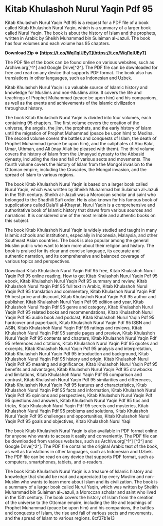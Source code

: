 
 
# Kitab Khulashoh Nurul Yaqin Pdf 95
 
Kitab Khulashoh Nurul Yaqin Pdf 95 is a request for a PDF file of a book called Kitab Khulashoh Nurul Yaqin, which is a summary of a larger book called Nurul Yaqin. The book is about the history of Islam and the prophets, written in Arabic by Sheikh Muhammad bin Sulaiman al-Jazuli. The book has four volumes and each volume has 95 chapters.
 
**Download Zip ⇒ [https://t.co/WqI1qIUEyT](https://t.co/WqI1qIUEyT)**


 
The PDF file of the book can be found online on various websites, such as Archive.org[^1^] and Google Drive[^2^]. The PDF file can be downloaded for free and read on any device that supports PDF format. The book also has translations in other languages, such as Indonesian and Uzbek.
 
Kitab Khulashoh Nurul Yaqin is a valuable source of Islamic history and knowledge for Muslims and non-Muslims alike. It covers the life and teachings of Prophet Muhammad (peace be upon him) and his companions, as well as the events and achievements of the Islamic civilization throughout history.

The book Kitab Khulashoh Nurul Yaqin is divided into four volumes, each containing 95 chapters. The first volume covers the creation of the universe, the angels, the jinn, the prophets, and the early history of Islam until the migration of Prophet Muhammad (peace be upon him) to Medina. The second volume covers the battles and conquests of Islam, the death of Prophet Muhammad (peace be upon him), and the caliphates of Abu Bakr, Umar, Uthman, and Ali (may Allah be pleased with them). The third volume covers the history of Islam from the Umayyad dynasty to the Abbasid dynasty, including the rise and fall of various sects and movements. The fourth volume covers the history of Islam from the Mongol invasion to the Ottoman empire, including the Crusades, the Mongol invasion, and the spread of Islam to various regions.
 
The book Kitab Khulashoh Nurul Yaqin is based on a larger book called Nurul Yaqin, which was written by Sheikh Muhammad bin Sulaiman al-Jazuli in the 15th century. Sheikh al-Jazuli was a Moroccan scholar and saint who belonged to the Shadhili Sufi order. He is also known for his famous book of supplications called Dala'il al-Khayrat. Nurul Yaqin is a comprehensive and authoritative book of Islamic history that draws from various sources and narrations. It is considered one of the most reliable and authentic books on this subject.

The book Kitab Khulashoh Nurul Yaqin is widely studied and taught in many Islamic schools and institutions, especially in Indonesia, Malaysia, and other Southeast Asian countries. The book is also popular among the general Muslim public who want to learn more about their religion and history. The book is praised for its clear and concise language, its accurate and authentic narration, and its comprehensive and balanced coverage of various topics and perspectives.
 
Download Kitab Khulashoh Nurul Yaqin Pdf 95 free,  Kitab Khulashoh Nurul Yaqin Pdf 95 online reading,  How to get Kitab Khulashoh Nurul Yaqin Pdf 95 ebook,  Kitab Khulashoh Nurul Yaqin Pdf 95 summary and review,  Kitab Khulashoh Nurul Yaqin Pdf 95 full text in Arabic,  Kitab Khulashoh Nurul Yaqin Pdf 95 translation and commentary,  Kitab Khulashoh Nurul Yaqin Pdf 95 best price and discount,  Kitab Khulashoh Nurul Yaqin Pdf 95 author and publisher,  Kitab Khulashoh Nurul Yaqin Pdf 95 edition and year,  Kitab Khulashoh Nurul Yaqin Pdf 95 genre and category,  Kitab Khulashoh Nurul Yaqin Pdf 95 related books and recommendations,  Kitab Khulashoh Nurul Yaqin Pdf 95 audio book and podcast,  Kitab Khulashoh Nurul Yaqin Pdf 95 hardcover and paperback,  Kitab Khulashoh Nurul Yaqin Pdf 95 ISBN and ASIN,  Kitab Khulashoh Nurul Yaqin Pdf 95 ratings and reviews,  Kitab Khulashoh Nurul Yaqin Pdf 95 sample pages and preview,  Kitab Khulashoh Nurul Yaqin Pdf 95 contents and chapters,  Kitab Khulashoh Nurul Yaqin Pdf 95 references and citations,  Kitab Khulashoh Nurul Yaqin Pdf 95 quotes and excerpts,  Kitab Khulashoh Nurul Yaqin Pdf 95 analysis and interpretation,  Kitab Khulashoh Nurul Yaqin Pdf 95 introduction and background,  Kitab Khulashoh Nurul Yaqin Pdf 95 history and origin,  Kitab Khulashoh Nurul Yaqin Pdf 95 meaning and significance,  Kitab Khulashoh Nurul Yaqin Pdf 95 benefits and advantages,  Kitab Khulashoh Nurul Yaqin Pdf 95 drawbacks and limitations,  Kitab Khulashoh Nurul Yaqin Pdf 95 comparison and contrast,  Kitab Khulashoh Nurul Yaqin Pdf 95 similarities and differences,  Kitab Khulashoh Nurul Yaqin Pdf 95 features and characteristics,  Kitab Khulashoh Nurul Yaqin Pdf 95 facts and information,  Kitab Khulashoh Nurul Yaqin Pdf 95 opinions and perspectives,  Kitab Khulashoh Nurul Yaqin Pdf 95 questions and answers,  Kitab Khulashoh Nurul Yaqin Pdf 95 tips and tricks,  Kitab Khulashoh Nurul Yaqin Pdf 95 secrets and mysteries,  Kitab Khulashoh Nurul Yaqin Pdf 95 problems and solutions,  Kitab Khulashoh Nurul Yaqin Pdf 95 challenges and opportunities,  Kitab Khulashoh Nurul Yaqin Pdf 95 goals and objectives,  Kitab Khulashoh Nurul Yaqi
 
The book Kitab Khulashoh Nurul Yaqin is also available in PDF format online for anyone who wants to access it easily and conveniently. The PDF file can be downloaded from various websites, such as Archive.org[^1^] [^3^] and Google Drive[^2^]. The PDF file contains the original Arabic text of the book, as well as translations in other languages, such as Indonesian and Uzbek. The PDF file can be read on any device that supports PDF format, such as computers, smartphones, tablets, and e-readers.
 
The book Kitab Khulashoh Nurul Yaqin is a treasure of Islamic history and knowledge that should be read and appreciated by every Muslim and non-Muslim who wants to learn more about Islam and its civilization. The book is a summary of a larger book called Nurul Yaqin, which was written by Sheikh Muhammad bin Sulaiman al-Jazuli, a Moroccan scholar and saint who lived in the 15th century. The book covers the history of Islam from the creation of the universe to the Ottoman empire, including the life and teachings of Prophet Muhammad (peace be upon him) and his companions, the battles and conquests of Islam, the rise and fall of various sects and movements, and the spread of Islam to various regions.
 8cf37b1e13
 

